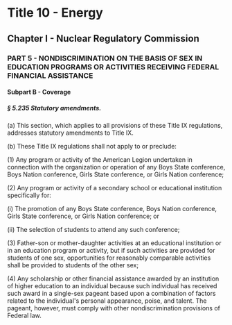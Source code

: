 
# Title 10 - Energy
## Chapter I - Nuclear Regulatory Commission
### PART 5 - NONDISCRIMINATION ON THE BASIS OF SEX IN EDUCATION PROGRAMS OR ACTIVITIES RECEIVING FEDERAL FINANCIAL ASSISTANCE
#### Subpart B - Coverage
##### § 5.235 Statutory amendments.

(a) This section, which applies to all provisions of these Title IX regulations, addresses statutory amendments to Title IX.

(b) These Title IX regulations shall not apply to or preclude:

(1) Any program or activity of the American Legion undertaken in connection with the organization or operation of any Boys State conference, Boys Nation conference, Girls State conference, or Girls Nation conference;

(2) Any program or activity of a secondary school or educational institution specifically for:

(i) The promotion of any Boys State conference, Boys Nation conference, Girls State conference, or Girls Nation conference; or

(ii) The selection of students to attend any such conference;

(3) Father-son or mother-daughter activities at an educational institution or in an education program or activity, but if such activities are provided for students of one sex, opportunities for reasonably comparable activities shall be provided to students of the other sex;

(4) Any scholarship or other financial assistance awarded by an institution of higher education to an individual because such individual has received such award in a single-sex pageant based upon a combination of factors related to the individual's personal appearance, poise, and talent. The pageant, however, must comply with other nondiscrimination provisions of Federal law.
